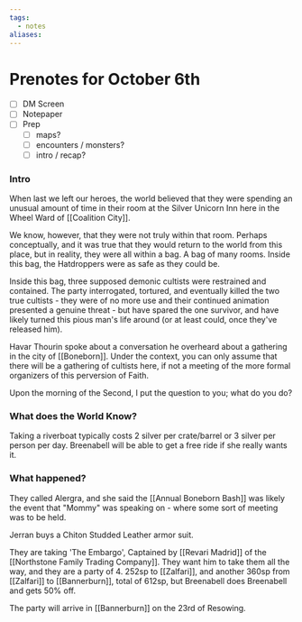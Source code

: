 ```yaml
---
tags:
  - notes
aliases:
---
```


# Prenotes for October 6th
- [ ] DM Screen
- [ ] Notepaper
- [ ] Prep
	- [ ] maps?
	- [ ] encounters / monsters?
	- [ ] intro / recap?

### Intro

When last we left our heroes, the world believed that they were spending an unusual amount of time in their room at the Silver Unicorn Inn here in the Wheel Ward of [[Coalition City]]. 

We know, however, that they were not truly within that room. Perhaps conceptually, and it was true that they would return to the world from this place, but in reality, they were all within a bag. A bag of many rooms. Inside this bag, the Hatdroppers were as safe as they could be. 

Inside this bag, three supposed demonic cultists were restrained and contained. The party interrogated, tortured, and eventually killed the two true cultists - they were of no more use and their continued animation presented a genuine threat - but have spared the one survivor, and have likely turned this pious man's life around (or at least could, once they've released him).

Havar Thourin spoke about a conversation he overheard about a gathering in the city of [[Boneborn]]. Under the context, you can only assume that there will be a gathering of cultists here, if not a meeting of the more formal organizers of this perversion of Faith.

Upon the morning of the Second, I put the question to you; what do you do?

### What does the World Know?

Taking a riverboat typically costs 2 silver per crate/barrel or 3 silver per person per day. Breenabell will be able to get a free ride if she really wants it.

### What happened?

They called Alergra, and she said the [[Annual Boneborn Bash]] was likely the event that "Mommy" was speaking on - where some sort of meeting was to be held.

Jerran buys a Chiton Studded Leather armor suit.

They are taking 'The Embargo', Captained by [[Revari Madrid]] of the [[Northstone Family Trading Company]]. They want him to take them all the way, and they are a party of 4. 252sp to [[Zalfari]], and another 360sp from [[Zalfari]] to [[Bannerburn]], total of 612sp, but Breenabell does Breenabell and gets 50% off.

The party will arrive in [[Bannerburn]] on the 23rd of Resowing.